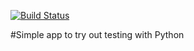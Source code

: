[![Build Status](https://app.travis-ci.com/d3t3rminant/project_folder.svg?branch=master)](https://app.travis-ci.com/d3t3rminant/project_folder)

#Simple app to try out testing with Python
